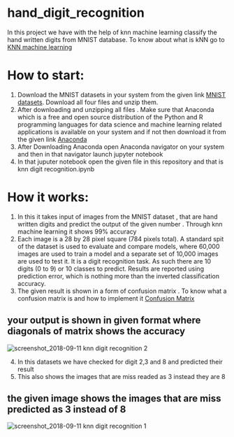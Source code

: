 # hand_digit_recognition
In this project we have with the help of knn machine learning classify the hand written digits from MNIST database.
To know about what is kNN go to [KNN machine learning](http://scikit-learn.org/stable/modules/neighbors.html)

# How to start:
1.   Download the MNIST datasets in your system from the given link [MNIST datasets](http://yann.lecun.com/exdb/mnist/). Download all four files and unzip them.
2.   After downloading and unzipping all files . Make sure that  Anaconda which is a free and open source distribution of the Python and R programming languages for data science and machine learning related applications is available on your system 
     and if not then download it from the given link [Anaconda](https://www.anaconda.com/download/#download)
3.   After Downloading Anaconda open Anaconda navigator on your system and then in that navigator launch jupyter notebook 
4.   In that juputer notebook open the given file in this repository and that is knn digit recognition.ipynb 

# How it works:

1.   In this it takes input of images from the MNIST dataset , that are hand written digits and predict the output of the given number .
     Through knn machine learning it shows 99% accuracy 
2.   Each image is a 28 by 28 pixel square (784 pixels total). A standard spit of the dataset is used to evaluate and compare models, where 60,000 images are used to train a model and a separate set of 10,000 images are used to test it.
     It is a digit recognition task. As such there are 10 digits (0 to 9) or 10 classes to predict. Results are reported using prediction error, which is nothing more than the inverted classification accuracy.
3.   The given result is shown in a form of confusion matrix . To know what a confusion matrix is and how to implement it [Confusion Matrix](http://scikit-learn.org/stable/auto_examples/model_selection/plot_confusion_matrix.html)
## your output is shown in given format where diagonals of matrix shows the accuracy
  ![screenshot_2018-09-11 knn digit recognition 2](https://user-images.githubusercontent.com/35917821/45347389-99e86b80-b5c9-11e8-9edb-b9c786ae8687.png)
  
4.   In this datasets we have checked for digit 2,3 and 8 and predicted their result
5.   This also shows the images that are miss readed as 3 instead they are 8

##  the given image shows the images that are miss predicted as 3 instead of 8 
  ![screenshot_2018-09-11 knn digit recognition 1](https://user-images.githubusercontent.com/35917821/45347796-8b4e8400-b5ca-11e8-95fd-c451525fc943.png)
